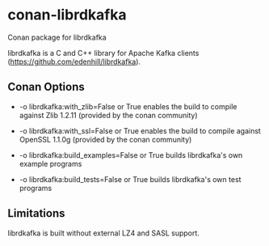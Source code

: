# conan-librdkafka

Conan package for librdkafka

librdkafka is a C and C++ library for Apache Kafka clients
(https://github.com/edenhill/librdkafka).

## Conan Options

* -o librdkafka:with_zlib=False or True
enables the build to compile against Zlib 1.2.11 (provided by the conan community)

* -o librdkafka:with_ssl=False or True
enables the build to compile against OpenSSL 1.1.0g (provided by the conan community)

* -o librdkafka:build_examples=False or True 
builds librdkafka's own example programs

* -o librdkafka:build_tests=False or True
builds librdkafka's own test programs

## Limitations

librdkafka is built without external LZ4 and SASL support.
